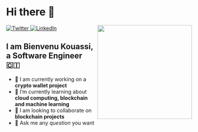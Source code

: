 # Hi there 👋

<div align="left">
  <a href="https://twitter.com/lemanbrick">
    <img
      src="https://img.shields.io/twitter/follow/omBratteng?label=Twitter&logo=twitter&style=flat-square&color=1da1f2&logoColor=ffffff"
      alt="Twitter"
    />
  </a>
  <a href="https://www.linkedin.com/in/bienvenu-kouassi/">
    <img
      src="https://img.shields.io/static/v1?logo=linkedin&style=flat-square&color=0072b1&label=LinkedIn&message=%E2%98%86"
      alt="LinkedIn"
    />
  </a>

  <a href="https://api.daily.dev/get?r=omBratteng" target="_blank">
    <img
      width="256"
      align="right"
      src="https://api.daily.dev/devcards/f977f0bf29f94dfda8683b6dcc0899bb.png?r=upj"
    />
  </a>
</div>

## I am Bienvenu Kouassi, a Software Engineer 🇨🇮


- 🔭 I am currently working on a **crypto wallet project**
- 🌱 I’m currently learning about **cloud computing, blockchain and machine learning**
- 👯 I am looking to collaborate on **blockchain projects**
- 💬 Ask me any *question* you want
<!--
- 🤔 I’m looking for help with ...

- 📫 How to reach me: 
- 😄 Pronouns: he
- ⚡ Fun fact: ...
-->
